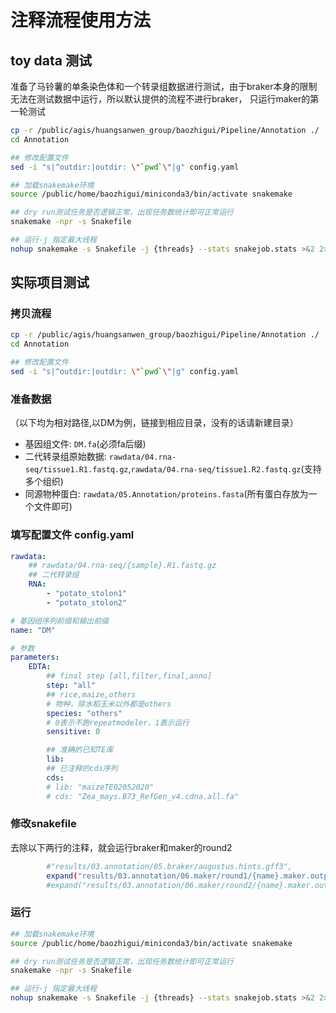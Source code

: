 # 注释流程使用方法

## toy data 测试

准备了马铃薯的单条染色体和一个转录组数据进行测试，由于braker本身的限制无法在测试数据中运行，所以默认提供的流程不进行braker，
只运行maker的第一轮测试

```bash
cp -r /public/agis/huangsanwen_group/baozhigui/Pipeline/Annotation ./
cd Annotation

## 修改配置文件
sed -i "s|^outdir:|outdir: \"`pwd`\"|g" config.yaml

## 加载snakemake环境
source /public/home/baozhigui/miniconda3/bin/activate snakemake

## dry run测试任务是否逻辑正常，出现任务数统计即可正常运行
snakemake -npr -s Snakefile

## 运行-j 指定最大线程
nohup snakemake -s Snakefile -j {threads} --stats snakejob.stats >&2 2>> snakejob.log

```
 

## 实际项目测试

### 拷贝流程

```bash
cp -r /public/agis/huangsanwen_group/baozhigui/Pipeline/Annotation ./
cd Annotation

## 修改配置文件
sed -i "s|^outdir:|outdir: \"`pwd`\"|g" config.yaml
```




### 准备数据

（以下均为相对路径,以DM为例，链接到相应目录，没有的话请新建目录）
- 基因组文件: `DM.fa`(必须fa后缀)
- 二代转录组原始数据: `rawdata/04.rna-seq/tissue1.R1.fastq.gz`,`rawdata/04.rna-seq/tissue1.R2.fastq.gz`(支持多个组织)
- 同源物种蛋白: `rawdata/05.Annotation/proteins.fasta`(所有蛋白存放为一个文件即可)

### 填写配置文件 config.yaml

```yaml
rawdata:
    ## rawdata/04.rna-seq/{sample}.R1.fastq.gz
    ## 二代转录组
    RNA:
        - "potato_stolon1"
        - "potato_stolon2"

# 基因组序列前缀和输出前缀
name: "DM"

# 参数
parameters:
    EDTA:
        ## final step [all,filter,final,anno]
        step: "all"
        ## rice,maize,others
        # 物种，除水稻玉米以外都是others
        species: "others"
        # 0表示不跑repeatmodeler，1表示运行
        sensitive: 0

        ## 准确的已知TE库
        lib:
        ## 已注释的cds序列
        cds:
        # lib: "maizeTE02052020"
        # cds: "Zea_mays.B73_RefGen_v4.cdna.all.fa"
```
### 修改snakefile

去除以下两行的注释，就会运行braker和maker的round2
```bash
        #"results/03.annotation/05.braker/augustus.hints.gff3",
        expand("results/03.annotation/06.maker/round1/{name}.maker.output/{name}.maker.gff",name=name),
        #expand("results/03.annotation/06.maker/round2/{name}.maker.output/{name}.maker.gff",name=name)
```

### 运行

```bash
## 加载snakemake环境
source /public/home/baozhigui/miniconda3/bin/activate snakemake

## dry run测试任务是否逻辑正常，出现任务数统计即可正常运行
snakemake -npr -s Snakefile

## 运行-j 指定最大线程
nohup snakemake -s Snakefile -j {threads} --stats snakejob.stats >&2 2>> snakejob.log
```




